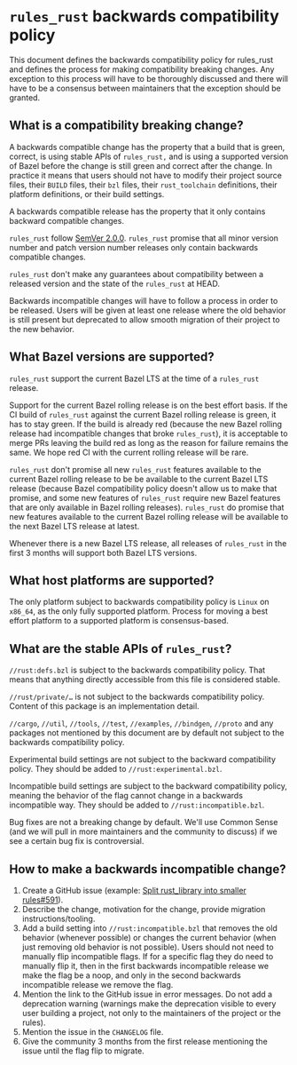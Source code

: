 # `rules_rust` backwards compatibility policy

This document defines the backwards compatibility policy for rules_rust and
defines the process for making compatibility breaking changes. Any exception to
this process will have to be thoroughly discussed and there will have to be a
consensus between maintainers that the exception should be granted.

## What is a compatibility breaking change?

A backwards compatible change has the property that a build that is green,
correct, is using stable APIs of `rules_rust,` and is using a supported version
of Bazel before the change is still green and correct after the change. In
practice it means that users should not have to modify their project source
files, their `BUILD` files, their `bzl` files, their `rust_toolchain`
definitions, their platform definitions, or their build settings.

A backwards compatible release has the property that it only contains backward
compatible changes.

`rules_rust` follow [SemVer 2.0.0](https://semver.org/). `rules_rust` promise
that all minor version number and patch version number releases only contain
backwards compatible changes.

`rules_rust` don't make any guarantees about compatibility between a released
version and the state of the `rules_rust` at HEAD.

Backwards incompatible changes will have to follow a process in order to be
released. Users will be given at least one release where the old behavior is
still present but deprecated to allow smooth migration of their project to the
new behavior.

## What Bazel versions are supported?

`rules_rust` support the current Bazel LTS at the time of a `rules_rust`
release.

Support for the current Bazel rolling release is on the best effort basis. If
the CI build of `rules_rust` against the current Bazel rolling release is green,
it has to stay green. If the build is already red (because the new Bazel rolling
release had incompatible changes that broke `rules_rust`), it is acceptable to
merge PRs leaving the build red as long as the reason for failure remains the
same. We hope red CI with the current rolling release will be rare.

`rules_rust` don't promise all new `rules_rust` features available to the
current Bazel rolling release to be be available to the current Bazel LTS
release (because Bazel compatibility policy doesn't allow us to make that
promise, and some new features of `rules_rust` require new Bazel features that
are only available in Bazel rolling releases). `rules_rust` do promise that new
features available to the current Bazel rolling release will be available to the
next Bazel LTS release at latest.

Whenever there is a new Bazel LTS release, all releases of `rules_rust` in the
first 3 months will support both Bazel LTS versions.

## What host platforms are supported?

The only platform subject to backwards compatibility policy is `Linux` on
`x86_64`, as the only fully supported platform. Process for moving a best effort
platform to a supported platform is consensus-based.

## What are the stable APIs of `rules_rust`?

`//rust:defs.bzl` is subject to the backwards compatibility policy. That means
that anything directly accessible from this file is considered stable.

`//rust/private/…` is not subject to the backwards compatibility policy. Content
of this package is an implementation detail.

`//cargo`, `//util`, `//tools`, `//test`, `//examples`, `//bindgen`, `//proto`
and any packages not mentioned by this document are by default not subject to
the backwards compatibility policy.

Experimental build settings are not subject to the backward compatibility
policy. They should be added to `//rust:experimental.bzl`.

Incompatible build settings are subject to the backward compatibility policy,
meaning the behavior of the flag cannot change in a backwards incompatible way.
They should be added to `//rust:incompatible.bzl`.

Bug fixes are not a breaking change by default. We'll use Common Sense (and we
will pull in more maintainers and the community to discuss) if we see a certain
bug fix is controversial.

## How to make a backwards incompatible change?

1. Create a GitHub issue (example:
[Split rust\_library into smaller rules#591](https://github.com/bazelbuild/rules_rust/issues/591)).
2. Describe the change, motivation for the change, provide migration
instructions/tooling.
3. Add a build setting into `//rust:incompatible.bzl` that removes the old
behavior (whenever possible) or changes the current behavior (when just
removing old behavior is not possible). Users should not need to manually
flip incompatible flags. If for a specific flag they do need to manually flip
it, then in the first backwards incompatible release we make the flag be a
noop, and only in the second backwards incompatible release we remove the
flag.
4. Mention the link to the GitHub issue in error messages. Do not add a
deprecation warning (warnings make the deprecation visible to every user
building a project, not only to the maintainers of the project or the rules).
5. Mention the issue in the `CHANGELOG` file.
6. Give the community 3 months from the first release mentioning the issue until
the flag flip to migrate.
